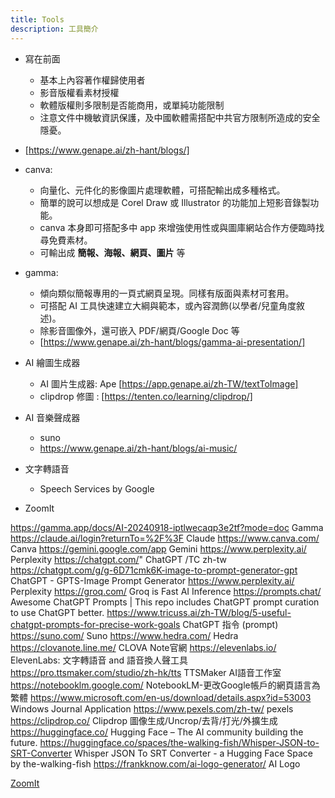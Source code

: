 ```yaml
---
title: Tools
description: 工具簡介
---
```


* 寫在前面
    * 基本上內容著作權歸使用者
    * 影音版權看素材授權
    * 軟體版權則多限制是否能商用，或單純功能限制
    * 注意文件中機敏資訊保護，及中國軟體需搭配中共官方限制所造成的安全隱憂。

* [https://www.genape.ai/zh-hant/blogs/]    


* canva: 
    * 向量化、元件化的影像圖片處理軟體，可搭配輸出成多種格式。
    * 簡單的說可以想成是 Corel Draw 或 Illustrator 的功能加上短影音錄製功能。
    * canva 本身即可搭配多中 app 來增強使用性或與圖庫網站合作方便臨時找尋免費素材。
    * 可輸出成 __簡報、海報、網頁、圖片__ 等
    
    
* gamma:
    * 傾向類似簡報專用的一頁式網頁呈現。同樣有版面與素材可套用。
    * 可搭配 AI 工具快速建立大綱與範本，或內容潤飾(以學者/兒童角度敘述)。 
    * 除影音圖像外，還可嵌入 PDF/網頁/Google Doc 等
    * [https://www.genape.ai/zh-hant/blogs/gamma-ai-presentation/]






* AI 繪圖生成器
    * AI 圖片生成器: Ape [https://app.genape.ai/zh-TW/textToImage]   
    * clipdrop 修圖 : [https://tenten.co/learning/clipdrop/]
    
* AI 音樂聲成器
    * suno 
    * https://www.genape.ai/zh-hant/blogs/ai-music/


* 文字轉語音
   * Speech Services by Google


* ZoomIt
    
    
https://gamma.app/docs/AI-20240918-iptlwecaqp3e2tf?mode=doc Gamma
https://claude.ai/login?returnTo=%2F%3F Claude
https://www.canva.com/ Canva 
https://gemini.google.com/app Gemini 
https://www.perplexity.ai/ Perplexity 
https://chatgpt.com/" ChatGPT /TC zh-tw 
https://chatgpt.com/g/g-6D71cmk6K-image-to-prompt-generator-gpt ChatGPT - GPTS-Image Prompt Generator 
https://www.perplexity.ai/ Perplexity 
https://groq.com/ Groq is Fast AI Inference 
https://prompts.chat/ Awesome ChatGPT Prompts | This repo includes ChatGPT prompt curation to use ChatGPT better. 
https://www.tricuss.ai/zh-TW/blog/5-useful-chatgpt-prompts-for-precise-work-goals ChatGPT 指令 (prompt) 
https://suno.com/ Suno 
https://www.hedra.com/ Hedra 
https://clovanote.line.me/  CLOVA Note官網 
https://elevenlabs.io/  ElevenLabs: 文字轉語音 and 語音換人聲工具 
https://pro.ttsmaker.com/studio/zh-hk/tts  TTSMaker AI語音工作室
https://notebooklm.google.com/ NotebookLM-更改Google帳戶的網頁語言為繁體 
https://www.microsoft.com/en-us/download/details.aspx?id=53003 Windows Journal Application 
https://www.pexels.com/zh-tw/  pexels 
https://clipdrop.co/  Clipdrop 圖像生成/Uncrop/去背/打光/外擴生成 
https://huggingface.co/ Hugging Face – The AI community building the future. 
https://huggingface.co/spaces/the-walking-fish/Whisper-JSON-to-SRT-Converter  Whisper JSON To SRT Converter - a Hugging Face Space by the-walking-fish 
https://frankknow.com/ai-logo-generator/   AI Logo
          
[ZoomIt](ZoomIt)
   